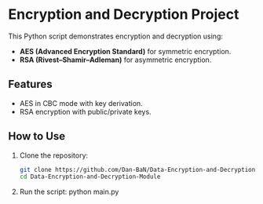 # Encryption and Decryption Project

This Python script demonstrates encryption and decryption using:
- **AES (Advanced Encryption Standard)** for symmetric encryption.
- **RSA (Rivest–Shamir–Adleman)** for asymmetric encryption.

## Features
- AES in CBC mode with key derivation.
- RSA encryption with public/private keys.

## How to Use
1. Clone the repository:
   ```bash
   git clone https://github.com/Dan-BaN/Data-Encryption-and-Decryption-Module.git
   cd Data-Encryption-and-Decryption-Module


2. Run the script:
python main.py


